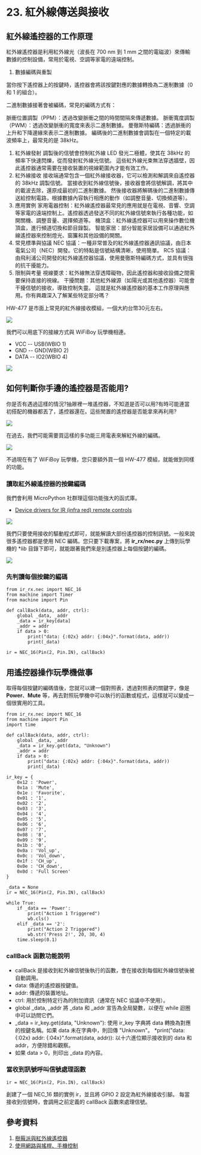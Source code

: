 # 23. 紅外線傳送與接收

##  紅外線遙控器的工作原理

紅外線遙控器是利用紅外線光（波長在 700 nm 到 1 mm 之間的電磁波）來傳輸數據的控制設備，常用於電視、空調等家電的遠端控制。

1. 數據編碼與重製

當你按下遙控器上的按鍵時，遙控器會將該按鍵對應的數據轉換為二進制數據（0 和 1 的組合）。

二進制數據接著會被編碼，常見的編碼方式有：

脈衝位置調製（PPM）：透過改變脈衝之間的時間間隔來傳遞數據。
脈衝寬度調製（PWM）：透過改變脈衝的寬度來表示二進制數據。
曼徹斯特編碼：透過脈衝的上升和下降邊緣來表示二進制數據。
編碼後的二進制數據會調製在一個特定的載波頻率上，最常見的是 38kHz。

1. 紅外線發射
調製後的信號會控制紅外線 LED 發光二極體，使其在 38kHz 的頻率下快速閃爍，從而發射紅外線光信號。
這些紅外線光束無法穿透牆壁，因此遙控器通常需要在接收裝置的視線範圍內才能有效工作。
1. 紅外線接收
接收端通常包含一個紅外線接收器，它可以檢測和解調來自遙控器的 38kHz 調製信號。
當接收到紅外線信號後，接收器會將信號解調，將其中的載波去除，還原成最初的二進制數據。
然後接收器將解碼後的二進制數據傳送給控制電路，根據數據內容執行相應的動作（如調整音量、切換頻道等）。
1. 應用實例
家用電器控制：紅外線遙控器最常見的應用就是在電視、音響、空調等家電的遠端控制上。遙控器透過發送不同的紅外線信號來執行各種功能，如開關機、調整音量、選擇頻道等。
機頂盒：紅外線遙控器可以用來操作數位機頂盒，進行頻道切換和節目錄製。
智能家居：部分智能家居設備可以通過紅外線遙控器來控制燈光、窗簾和其他設備的開關。
1. 常見標準與協議
NEC 協議：一種非常普及的紅外線遙控器通訊協議，由日本電氣公司（NEC）開發。它的特點是信號結構清晰，使用簡單。
RC5 協議：由飛利浦公司開發的紅外線遙控器協議，使用曼徹斯特編碼方式，並具有很強的抗干擾能力。
1. 限制與考量
視線要求：紅外線無法穿透障礙物，因此遙控器和接收設備之間需要保持直接的視線。
干擾問題：其他紅外線源（如陽光或其他遙控器）可能會干擾信號的接收，導致控制失靈。
這就是紅外線遙控器的基本工作原理與應用。你有興趣深入了解某些特定部分嗎？

HW-477 是市面上常見的紅外線接收模組，一個大約台幣30元左右。

![](/img/23/Python23_00.png)

我們可以用底下的接線方式與 WiFiBoy 玩學機相連。

* VCC    -- USB(WBIO 1)
* GND    -- GND(WBIO 2)
* DATA   -- IO2(WBIO 4)

![](/img/23/Python23_01.png)


## 如何判斷你手邊的遙控器是否能用?

你是否有遇過這樣的情況?抽屜裡一堆遙控器，不知道是否可以用?有時可能連當初搭配的機器都丟了，遙控器還在。這些閒置的遙控器是否能拿來再利用?

![](/img/23/Python23_02.png)

在過去，我們可能需要買這樣的多功能三用電表來解紅外線的編碼。

![](/img/23/Python23_03.png)

不過現在有了 WiFiBoy 玩學機，您只要額外買一個 HW-477 模組，就能做到同樣的功能。

### 讀取紅外線遙控器的按鍵編碼

我們會利用 MicroPython 社群理這個功能強大的函式庫。

* [Device drivers for IR (infra red) remote controls](https://github.com/peterhinch/micropython_ir)

![](/img/23/Python23_04.png)

我們只要使用接收的驅動程式即可，就能解讀大部份遙控器的控制訊號。一般來說很多遙控器都是使用 NEC 編碼。您只要下載專案，將 **ir_rx/nec.py** 上傳到玩學機的 **lib* 目錄下即可，就能跟著我們來是別遙控器上每個按鍵的編碼。

![](/img/23/Python23_05.png)


### 先判讀每個按鍵的編碼

```
from ir_rx.nec import NEC_16
from machine import Timer
from machine import Pin

def callBack(data, addr, ctrl):
    global _data, _addr
    _data = ir_key[data]
    _addr = addr
    if data > 0:
        print("data: {:02x} addr: {:04x}".format(data, addr))
        print(_data)

ir = NEC_16(Pin(2, Pin.IN), callBack)
```


## 用遙控器操作玩學機做事

取得每個按鍵的編碼值後，您就可以建一個對照表，透過對照表的關鍵字，像是 **Power**、**Mute** 等，再去對照玩學機中可以執行的函數或程式，這樣就可以變成一個很實用的工具。

```
from ir_rx.nec import NEC_16
from machine import Pin
import time

def callBack(data, addr, ctrl):
    global _data, _addr
    _data = ir_key.get(data, "Unknown")
    _addr = addr
    if data > 0:
        print("data: {:02x} addr: {:04x}".format(data, addr))
        print(_data)

ir_key = {
    0x12 : 'Power',
    0x1a : 'Mute',
    0x1e : 'Favorite',
    0x01 : '1',
    0x02 : '2',
    0x03 : '3',
    0x04 : '4',
    0x05 : '5',
    0x06 : '6',
    0x07 : '7',
    0x08 : '8',
    0x09 : '9',
    0x1b : '0',
    0x0a : 'Vol_up',
    0x0c : 'Vol_down',
    0x1f : 'CH_up',
    0x0e : 'CH_down',
    0x0d : 'Full Screen'   
}

_data = None
ir = NEC_16(Pin(2, Pin.IN), callBack)

while True:
    if _data == 'Power':
        print("Action 1 Triggered")
        wb.cls()
    elif _data == '2':
        print("Action 2 Triggered")
        wb.str('Press 2!', 20, 30, 4)
    time.sleep(0.1)
```

###  callBack 函數功能說明

* callBack 是接收到紅外線信號後執行的函數，會在接收到每個紅外線信號後被自動調用。
* data: 傳遞的遙控器按鍵值。
* addr: 傳遞的裝置地址。
* ctrl: 用於控制特定行為的附加資訊（通常在 NEC 協議中不使用）。
* global _data, _addr 將 _data 和 _addr 宣告為全局變數，以便在 while 迴圈中可以訪問它們。
* _data = ir_key.get(data, "Unknown"): 使用 ir_key 字典將 data 轉換為對應的按鍵名稱。如果 data 未在字典中，則回傳 "Unknown"。
*print("data: {:02x} addr: {:04x}".format(data, addr)): 以十六進位顯示接收到的 data 和 addr，方便除錯和觀察。
* 如果 data > 0，則印出 _data 的內容。

### 當收到訊號呼叫信號處理函數

```
ir = NEC_16(Pin(2, Pin.IN), callBack)
```

創建了一個 NEC_16 類的實例 ir，並且將 GPIO 2 設定為紅外線接收引腳。
每當接收到信號時，會調用之前定義的 callBack 函數來處理信號。


## 參考資料

1. [樹莓派與紅外線遙控器](https://s761111.gitbook.io/raspi-sensor/shu-mei-pai-yu-gong-wai-xian)
2. [使用網路與搖桿、手機控制](https://s761111.gitbook.io/raspi-sensor/shu-mei-pai-yu-zi-zou-che/shi-yong-wang-lu-yu-yao-gan-kong-zhi)